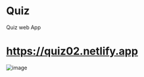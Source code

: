# Quiz

Quiz web App
# https://quiz02.netlify.app
![image](https://user-images.githubusercontent.com/81018331/182401316-699f0be1-06e3-41f5-858b-6149c1967396.png)
